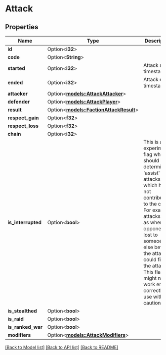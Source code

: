 # Attack

## Properties

Name | Type | Description | Notes
------------ | ------------- | ------------- | -------------
**id** | Option<**i32**> |  | [optional]
**code** | Option<**String**> |  | [optional]
**started** | Option<**i32**> | Attack start timestamp. | [optional]
**ended** | Option<**i32**> | Attack end timestamp. | [optional]
**attacker** | Option<[**models::AttackAttacker**](Attack_attacker.md)> |  | [optional]
**defender** | Option<[**models::AttackPlayer**](AttackPlayer.md)> |  | [optional]
**result** | Option<[**models::FactionAttackResult**](FactionAttackResult.md)> |  | [optional]
**respect_gain** | Option<**f32**> |  | [optional]
**respect_loss** | Option<**f32**> |  | [optional]
**chain** | Option<**i32**> |  | [optional]
**is_interrupted** | Option<**bool**> | This is an experimental flag which should help determine 'assist' attacks which have not contributed to the chain. For example, attacks such as where the opponent lost to someoene else before the attacker could finish the attack. This flag might not work entirely correctly, so use with caution. | [optional]
**is_stealthed** | Option<**bool**> |  | [optional]
**is_raid** | Option<**bool**> |  | [optional]
**is_ranked_war** | Option<**bool**> |  | [optional]
**modifiers** | Option<[**models::AttackModifiers**](Attack_modifiers.md)> |  | [optional]

[[Back to Model list]](../README.md#documentation-for-models) [[Back to API list]](../README.md#documentation-for-api-endpoints) [[Back to README]](../README.md)


